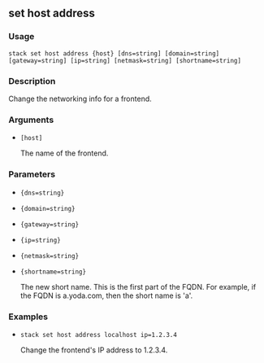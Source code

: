 ## set host address

### Usage

`stack set host address {host} [dns=string] [domain=string] [gateway=string] [ip=string] [netmask=string] [shortname=string]`

### Description


Change the networking info for a frontend.



### Arguments

* `[host]`

   The name of the frontend.


### Parameters
* `{dns=string}`
* `{domain=string}`
* `{gateway=string}`
* `{ip=string}`
* `{netmask=string}`
* `{shortname=string}`

   The new short name. This is the first part of the FQDN. For
	example, if the FQDN is a.yoda.com, then the short name is 'a'.

### Examples

* `stack set host address localhost ip=1.2.3.4`

   Change the frontend's IP address to 1.2.3.4.



